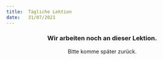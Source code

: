 ```yaml
---
title:  Tägliche Lektion
date:   31/07/2021
---
```


### <center>Wir arbeiten noch an dieser Lektion.</center>
<center>Bitte komme später zurück.</center>
